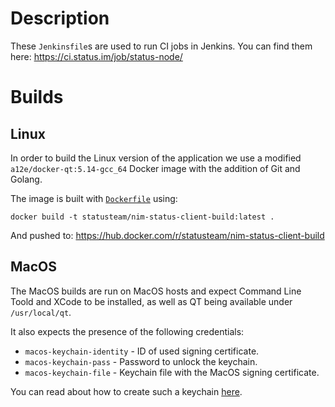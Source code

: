 # Description

These `Jenkinsfile`s are used to run CI jobs in Jenkins. You can find them here:
https://ci.status.im/job/status-node/

# Builds

## Linux

In order to build the Linux version of the application we use a modified `a12e/docker-qt:5.14-gcc_64` Docker image with the addition of Git and Golang.

The image is built with [`Dockerfile`](./Dockerfile) using:
```
docker build -t statusteam/nim-status-client-build:latest .
```
And pushed to: https://hub.docker.com/r/statusteam/nim-status-client-build

## MacOS

The MacOS builds are run on MacOS hosts and expect Command Line Toold and XCode to be installed, as well as QT being available under `/usr/local/qt`.

It also expects the presence of the following credentials:

* `macos-keychain-identity` - ID of used signing certificate.
* `macos-keychain-pass` - Password to unlock the keychain.
* `macos-keychain-file` - Keychain file with the MacOS signing certificate.

You can read about how to create such a keychain [here](https://github.com/status-im/infra-docs/blob/master/articles/macos_signing_keychain.md).
